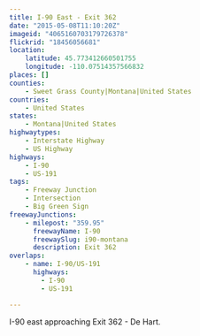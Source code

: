 ```yaml
---
title: I-90 East - Exit 362
date: "2015-05-08T11:10:20Z"
imageid: "4065160703179726378"
flickrid: "18456056681"
location:
    latitude: 45.773412660501755
    longitude: -110.07514357566832
places: []
counties:
    - Sweet Grass County|Montana|United States
countries:
    - United States
states:
    - Montana|United States
highwaytypes:
    - Interstate Highway
    - US Highway
highways:
    - I-90
    - US-191
tags:
    - Freeway Junction
    - Intersection
    - Big Green Sign
freewayJunctions:
    - milepost: "359.95"
      freewayName: I-90
      freewaySlug: i90-montana
      description: Exit 362
overlaps:
    - name: I-90/US-191
      highways:
        - I-90
        - US-191

---
```

I-90 east approaching Exit 362 - De Hart.